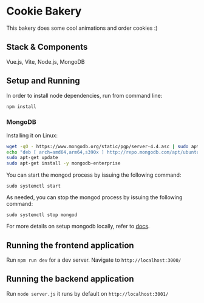 # Cookie Bakery

This bakery does some cool animations and order cookies :)

## Stack & Components

Vue.js, Vite, Node.js, MongoDB

## Setup and Running

In order to install node dependencies, run from command line:

```bash
npm install
```

### MongoDB

Installing it on Linux:

```bash
wget -qO - https://www.mongodb.org/static/pgp/server-4.4.asc | sudo apt-key add -
echo "deb [ arch=amd64,arm64,s390x ] http://repo.mongodb.com/apt/ubuntu focal/mongodb-enterprise/4.4 multiverse" | sudo tee /etc/apt/sources.list.d/mongodb-enterprise.list
sudo apt-get update
sudo apt-get install -y mongodb-enterprise
```

You can start the mongod process by issuing the following command:

```
sudo systemctl start
```

As needed, you can stop the mongod process by issuing the following command:

```
sudo systemctl stop mongod
```

For more details on setup mongodb locally, refer to [docs](https://docs.mongodb.com/manual/installation/).

## Running the frontend application

Run `npm run dev` for a dev server. Navigate to `http://localhost:3000/`

## Running the backend application

Run `node server.js` it runs by default on `http://localhost:3001/`
